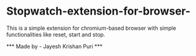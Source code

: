 # Stopwatch-extension-for-browser-
This is a simple extension for chromium-based browser with simple functionalities like reset, start and stop.

*** Made by - Jayesh Krishan Puri ***
